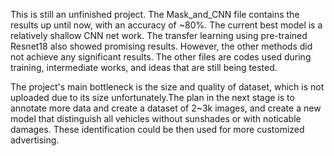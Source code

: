 This is still an unfinished project. The Mask_and_CNN file contains the results up until now, with an accuracy of ~80%. The current best model is a relatively shallow CNN net work. The transfer learning using pre-trained Resnet18 also showed promising results. However, the other methods did not achieve any significant results. The other files are codes used during training, intermediate works, and ideas that are still being tested.

The project's main bottleneck is the size and quality of dataset, which is not uploaded due to its size unfortunately.The plan in the next stage is to annotate more data and create a dataset of 2~3k images, and create a new model that distinguish all vehicles without sunshades or with noticable damages. These identification could be then used for more customized advertising.

